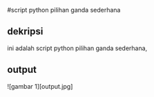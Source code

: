 #script python pilihan ganda sederhana


## dekripsi
ini adalah script python pilihan ganda sederhana, 

## output
![gambar 1][output.jpg]
